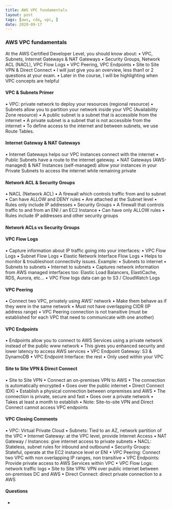 ```yaml
---
title: AWS VPC fundamentals
layout: post
tags: [aws, cda, vpc, ]
date: 2020-09-17
---
```


### AWS VPC fundamentals
At the AWS Certified Developer Level, you should know about:
• VPC, Subnets, Internet Gateways & NAT Gateways
• Security Groups, Network ACL (NACL), VPC Flow Logs
• VPC Peering, VPC Endpoints
• Site to Site VPN & Direct Connect
• I will just give you an overview, less than1 or 2 questions at your exam.
• Later in the course, I will be highlighting when VPC concepts are helpful
#### VPC & Subnets Primer
• VPC: private network to deploy your
resources (regional resource)
• Subnets allow you to partition your
network inside your VPC
(Availability Zone resource)
• A public subnet is a subnet that is
accessible from the internet
• A private subnet is a subnet that is not
accessible from the internet
• To define access to the internet and
between subnets, we use Route Tables.
#### Internet Gateway & NAT Gateways
• Internet Gateways helps our VPC
instances connect with the internet
• Public Subnets have a route to the
internet gateway.
• NAT Gateways (AWS-managed) &
NAT Instances (self-managed) allow
your instances in your Private Subnets
to access the internet while remaining
private
#### Network ACL & Security Groups
• NACL (Network ACL)
• A firewall which controls traffic from and to
subnet
• Can have ALLOW and DENY rules
• Are attached at the Subnet level
• Rules only include IP addresses
• Security Groups
• A firewall that controls traffic to and from an
ENI / an EC2 Instance
• Can have only ALLOW rules
• Rules include IP addresses and other security
groups
#### Network ACLs vs Security Groups
#### VPC Flow Logs
• Capture information about IP traffic going into your interfaces:
• VPC Flow Logs
• Subnet Flow Logs
• Elastic Network Interface Flow Logs
• Helps to monitor & troubleshoot connectivity issues. Example:
• Subnets to internet
• Subnets to subnets
• Internet to subnets
• Captures network information from AWS managed interfaces too: Elastic
Load Balancers, ElastiCache, RDS, Aurora, etc…
• VPC Flow logs data can go to S3 / CloudWatch Logs
#### VPC Peering
• Connect two VPC, privately using
AWS’ network
• Make them behave as if they were
in the same network
• Must not have overlapping CIDR (IP
address range)
• VPC Peering connection is not
transitive (must be established for
each VPC that need to
communicate with one another)
#### VPC Endpoints
• Endpoints allow you to connect to AWS
Services using a private network instead of
the public www network
• This gives you enhanced security and lower
latency to access AWS services
• VPC Endpoint Gateway: S3 & DynamoDB
• VPC Endpoint Interface: the rest
• Only used within your VPC
#### Site to Site VPN & Direct Connect
• Site to Site VPN
• Connect an on-premises VPN to AWS
• The connection is automatically encrypted
• Goes over the public internet
• Direct Connect (DX)
• Establish a physical connection between onpremises
and AWS
• The connection is private, secure and fast
• Goes over a private network
• Takes at least a month to establish
• Note: Site-to-site VPN and Direct
Connect cannot access VPC endpoints
#### VPC Closing Comments
• VPC: Virtual Private Cloud
• Subnets: Tied to an AZ, network partition of the VPC
• Internet Gateway: at the VPC level, provide Internet Access
• NAT Gateway / Instances: give internet access to private subnets
• NACL: Stateless, subnet rules for inbound and outbound
• Security Groups: Stateful, operate at the EC2 instance level or ENI
• VPC Peering: Connect two VPC with non overlapping IP ranges, non transitive
• VPC Endpoints: Provide private access to AWS Services within VPC
• VPC Flow Logs: network traffic logs
• Site to Site VPN: VPN over public internet between on-premises DC and AWS
• Direct Connect: direct private connection to a AWS
#### Questions
- 
